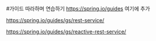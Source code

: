 #가이드 따라하며 연습하기
https://spring.io/guides
여기에 추가

https://spring.io/guides/gs/rest-service/

https://spring.io/guides/gs/reactive-rest-service/